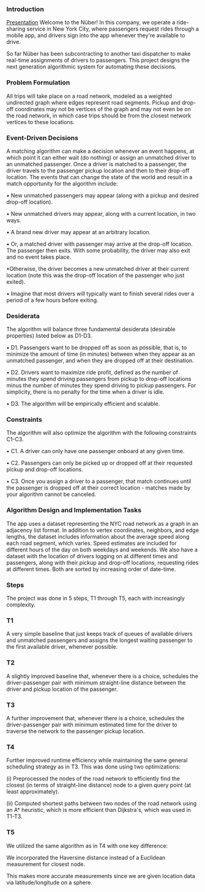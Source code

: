 ### Introduction
[Presentation](https://docs.google.com/presentation/d/1dbEzKpWfEjPCqIGBoUCU7w2_VifLeBmFfyqBHKgM__c/edit?usp=sharing)
Welcome to the Nüber! In this company, we operate a ride-sharing service in New York City, where 
passengers request rides through a mobile app, and drivers sign into the app whenever they're available to drive.

So far Nüber has been subcontracting to another taxi dispatcher to make real-time assignments of
drivers to passengers. This project designs the next generation algorithmic system for automating these decisions.

### Problem Formulation
All trips will take place on a road network, modeled as a weighted undirected graph where edges
represent road segments. Pickup and drop-off coordinates may not be vertices of the graph and may
not even be on the road network, in which case trips should be from the closest network vertices
to these locations.

### Event-Driven Decisions
A matching algorithm can make a decision whenever an event happens, at which point it can either
wait (do nothing) or assign an unmatched driver to an unmatched passenger. Once a driver is
matched to a passenger, the driver travels to the passenger pickup location and then to their drop-off location. 
The events that can change the state of the world and result in a match opportunity for the algorithm include:

• New unmatched passengers may appear (along with a pickup and desired drop-off location).

• New unmatched drivers may appear, along with a current location, in two ways.

• A brand new driver may appear at an arbitrary location.

• Or, a matched driver with passenger may arrive at the drop-off location. The passenger
then exits. With some probability, the driver may also exit and no event takes place.

•Otherwise, the driver becomes a new unmatched driver at their current location (note
this was the drop-off location of the passenger who just exited).

• Imagine that most drivers will typically want to finish several rides over a period of a
few hours before exiting.

### Desiderata
The algorithm will balance three fundamental desiderata (desirable properties) listed
below as D1-D3.

• D1. Passengers want to be dropped off as soon as possible, that is, to minimize the amount
of time (in minutes) between when they appear as an unmatched passenger, and when they
are dropped off at their destination.

• D2. Drivers want to maximize ride profit, defined as the number of minutes they spend
driving passengers from pickup to drop-off locations minus the number of minutes they spend
driving to pickup passengers. For simplicity, there is no penalty for the time when a driver is
idle.

• D3. The algorithm will be empirically efficient and scalable.

### Constraints
The algorithm will also optimize the algorithm with the following constraints C1-C3.

• C1. A driver can only have one passenger onboard at any given time.

• C2. Passengers can only be picked up or dropped off at their requested pickup and drop-off
locations.

• C3. Once you assign a driver to a passenger, that match continues until the passenger is
dropped off at their correct location - matches made by your algorithm cannot be canceled.

### Algorithm Design and Implementation Tasks
The app uses a dataset representing the NYC road network as a graph in an adjacency
list format. In addition to vertex coordinates, neighbors, and edge lengths, the dataset includes
information about the average speed along each road segment, which varies. Speed estimates are
included for different hours of the day on both weekdays and weekends.
We also have a dataset with the location of drivers logging on at different times and passengers,
along with their pickup and drop-off locations, requesting rides at different times. Both are sorted by
increasing order of date-time.

### Steps
The project was done in 5 steps, T1 through T5, each with increasingly complexity.

### T1
A very simple baseline that just keeps track of queues of available
drivers and unmatched passengers and assigns the longest waiting passenger to the first
available driver, whenever possible. 

### T2
A slightly improved baseline that, whenever there is a choice,
schedules the driver-passenger pair with minimum straight-line distance between the driver
and pickup location of the passenger. 

### T3
A further improvement that, whenever there is a choice, schedules
the driver-passenger pair with minimum estimated time for the driver 
to traverse the network to the passenger pickup location. 

### T4
Further improved runtime efficiency while maintaining the same general scheduling strategy as in T3. 
This was done using two optimizations:

(i) Preprocessed the nodes of the road network to efficiently
find the closest (in terms of straight-line distance) node to a given query point (at least
approximately). 

(ii) Computed shortest paths between two nodes of the road network using an A* heuristic,
which is more efficient than Dijkstra's, which was used in T1-T3.

### T5
We utilized the same algorithm as in T4 with one key difference:

We incorporated the Haversine distance instead of a Euclidean measurement for closest node.

This makes more accurate measurements since we are given location data via latitude/longitude on a sphere.
